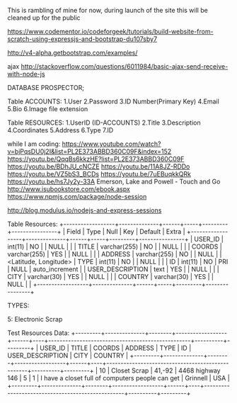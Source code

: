 This is rambling of mine for now, during launch of the site this will be cleaned up for the public


https://www.codementor.io/codeforgeek/tutorials/build-website-from-scratch-using-expressjs-and-bootstrap-du107sby7

http://v4-alpha.getbootstrap.com/examples/

ajax
http://stackoverflow.com/questions/6011984/basic-ajax-send-receive-with-node-js

DATABASE PROSPECTOR;

Table ACCOUNTS:
1.User
2.Password
3.ID Number(Primary Key)
4.Email
5.Bio
6.Image file extension

Table RESOURCES:
1.UserID (ID-ACCOUNTS)
2.Title
3.Description
4.Coordinates
5.Address
6.Type
7.ID


while I am coding:
https://www.youtube.com/watch?v=bjPqsDU0j2I&list=PL2E373ABBD360C09F&index=152
https://youtu.be/QqqBs6kkzHE?list=PL2E373ABBD360C09F
https://youtu.be/BDhJU_cNCZE
https://youtu.be/11A8JZ-RDDo
https://youtu.be/VZ5bS3_BCDs
https://youtu.be/7uEBuqkkQRk
https://youtu.be/hs7Jy2y-33A
Emerson, Lake and Powell - Touch and Go
http://www.isubookstore.com/ebook.aspx
https://www.npmjs.com/package/node-session


http://blog.modulus.io/nodejs-and-express-sessions



Table Resources:
+------------------+--------------+------+-----+---------+----------------+
| Field            | Type         | Null | Key | Default | Extra          |
+------------------+--------------+------+-----+---------+----------------+
| USER_ID          | int(11)      | NO   |     | NULL    |                |
| TITLE            | varchar(255) | NO   |     | NULL    |                |
| COORDS           | varchar(255) | YES  |     | NULL    |                |
| ADDRESS          | varchar(255) | NO   |     | NULL    |                |<Latitude, Longitude>
| TYPE             | int(11)      | NO   |     | NULL    |                |
| ID               | int(11)      | NO   | PRI | NULL    | auto_increment |
| USER_DESCRIPTION | text         | YES  |     | NULL    |                |
| CITY             | varchar(30)  | YES  |     | NULL    |                |
| COUNTRY          | varchar(30)  | YES  |     | NULL    |                |
+------------------+--------------+------+-----+---------+----------------+

TYPES:

5: Electronic Scrap

Test Resources Data:
+---------+--------------+--------+------------------+------+----+--------------------------------------------------+----------+---------+
| USER_ID | TITLE        | COORDS | ADDRESS          | TYPE | ID | USER_DESCRIPTION                                 | CITY     | COUNTRY |
+---------+--------------+--------+------------------+------+----+--------------------------------------------------+----------+---------+
|      10 | Closet Scrap | 41,-92 | 4468 highway 146 |    5 |  1 | I have a closet full of computers people can get | Grinnell | USA     |
+---------+--------------+--------+------------------+------+----+--------------------------------------------------+----------+---------+







